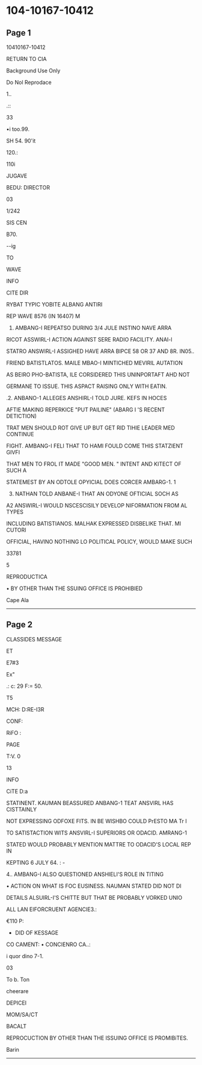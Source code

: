 # 104-10167-10412

## Page 1

10410167-10412

RETURN TO CIA

Background Use Only

Do Nol Reprodace

1..

.::

33

•i too.99.

SH 54. 90'it

120.:

110i

JUGAVE

BEDU: DIRECTOR

03

1/242

SIS CEN

B70.

--ig

TO

WAVE

INFO

CITE DIR

RYBAT TYPIC YOBITE ALBANG ANTIRI

REP WAVE 8576 (IN 16407) M

1. AMBANG-I REPEATSO DURING 3/4 JULE INSTINO NAVE ARRA

RICOT ASSWIRL-I ACTION AGAINST SERE RADIO FACILITY. ANAI-l

STATRO ANSWIRL-I ASSIGHED HAVE ARRA BIPCE 58 OR 37 AND 8R. IN05..

FRIEND BATISTLATOS. MAILE MBAO-I MINTICHED MEVIRIL AUTATION

AS BEIRO PHO-BATISTA, ILE CORSIDERED THIS UNINPORTAFT AHD NOT

GERMANE TO ISSUE. THIS ASPACT RAISING ONLY WITH EATIN.

.2. ANBANO-1 ALLEGES ANSHIRL-I TOLD JURE. KEFS IN HOCES

AFTIE MAKING REPERKICE "PUT PAILINE" (ABARG I 'S RECENT DETICTION)

TRAT MEN SHOULD ROT GIVE UP BUT GET RID TIHIE LEADER MED CONTINUE

FIGHT. AMBANG-I FELI THAT TO HAMI FOULD COME THIS STATZIENT GIVFI

THAT MEN TO FROL IT MADE "GOOD MEN. " INTENT AND KITECT OF SUCH A

STATEMEST BY AN ODTOLE OPYICIAL DOES CORCER AMBARG-1. 1

3. NATHAN TOLD ANBANE-I THAT AN ODYONE OFTICIAL SOCH AS

A2 ANSWIRL-I WOULD NSCESCISILY DEVELOP NIFORMATION FROM AL TYPES

INCLUDING BATISTIANOS. MALHAK EXPRESSED DISBELIKE THAT. MI CUTORI

OFFICIAL, HAVINO NOTHING LO POLITICAL POLICY, WOULD MAKE SUCH

33781

5

REPRODUCTICA

• BY OTHER THAN THE SSUING OFFICE IS PROHIBIED

Cape Ala

---

## Page 2

CLASSIDES MESSAGE

ET

E7#3

Ex"

.: c: 29 F:= 50.

T5

MCH: D:RE-I3R

CONF:

RiFO :

PAGE

T:V. 0

13

INFO

CiTE D:a

STATINENT. KAUMAN BEASSURED ANBANG-1 TEAT ANSVIRL HAS CISTTAINLY

NOT EXPRESSING ODFOXE FITS. IN BE WISHBO COULD PrESTO MA Tr I

TO SATISTACTION WITS ANSVIRL-I SUPERIORS OR ODACID. AMRANG-1

STATED WOULD PROBABLY MENTION MATTRE TO ODACID'S LOCAL REP IN

KEPTING 6 JULY 64. : -

4.. AMBANG-I ALSO QUESTIONED ANSHIELI'S ROLE IN TITING

• ACTION ON WHAT IS FOC EUSINESS. NAUMAN STATED DID NOT DI

DETAILS ALSUIRL-I'S CHITTE BUT THAT BE PROBABLY VORKED UNIO

ALL LAN EIFORCRUENT AGENCIE3.:

€110 P:

- DID OF KESSAGE

CO CAMENT: • CONCIENRO CA..:

i quor dino 7-1.

03

To b. Ton

cheerare

DEPICEI

MOM/SA/CT

BACALT

REPROCUCTION BY OTHER THAN THE ISSUING OFFICE IS PROMIBiTES.

Barin

---

